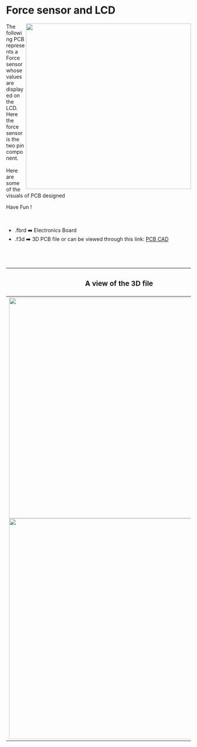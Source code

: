 <h1>Force sensor and LCD</h1>

<div>
   <img width=450 align=right src="https://github.com/Curovearth/Dive-into-Electronics/blob/main/PCB%20Designs/43-Force%20sensor%20and%20LCD/img1.png"/>
   <p>The following PCB represents a Force sensor whose values are displayed on the LCD. Here the force sensor is the two pin component.<br><br>Here are some of the visuals of PCB designed<br>
        
   Have Fun !
  </p>
<br>

   - .fbrd ➡️ Electronics Board
   - .f3d  ➡️ 3D PCB file or can be viewed through this link: <a href="https://a360.co/3s40zxa">PCB CAD</a>
   
<br> <br>  
<div align=center>
   
| <h3>A view of the 3D file</h2> | <h3>Schematic Diagram for PCB</h3> |      
| --- | --- |
| <img width=600 align=center src="https://github.com/Curovearth/Dive-into-Electronics/blob/main/PCB%20Designs/43-Force%20sensor%20and%20LCD/img2.png"/><br><img width=600 align=center src="https://github.com/Curovearth/Dive-into-Electronics/blob/main/PCB%20Designs/43-Force%20sensor%20and%20LCD/img3.png"/> |    <img width="350" src="https://github.com/Curovearth/Dive-into-Electronics/blob/main/PCB%20Designs/43-Force%20sensor%20and%20LCD/PCB_view.png"> | 
 
</div>

 



